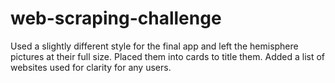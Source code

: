# web-scraping-challenge

Used a slightly different style for the final app and left the hemisphere pictures at their full size. Placed them into cards to title them. Added a list of websites used for clarity for any users.